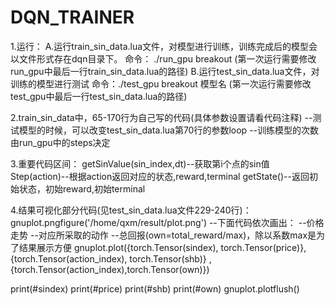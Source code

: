# DQN_TRAINER

1.运行：
A.运行train_sin_data.lua文件，对模型进行训练，训练完成后的模型会以文件形式存在dqn目录下。
命令： ./run_gpu breakout (第一次运行需要修改run_gpu中最后一行train_sin_data.lua的路径)
B.运行test_sin_data.lua文件，对训练的模型进行测试
命令：./test_gpu breakout 模型名 (第一次运行需要修改test_gpu中最后一行test_sin_data.lua的路径)

2.train_sin_data中，65-170行为自己写的代码(具体参数设置请看代码注释)
--测试模型的时候，可以改变test_sin_data.lua第70行的参数loop
--训练模型的次数由run_gpu中的steps决定

3.重要代码区间：
getSinValue(sin_index,dt)--获取第i个点的sin值
Step(action)--根据action返回对应的状态,reward,terminal
getState()--返回初始状态，初始reward,初始terminal

4.结果可视化部分代码(见test_sin_data.lua文件229-240行)：
gnuplot.pngfigure('/home/qxm/result/plot.png')
--下面代码依次画出：
--价格走势
--对应所采取的动作
--总回报(own=total_reward/max)，除以系数max是为了结果展示方便
gnuplot.plot({torch.Tensor(sindex), torch.Tensor(price)},{torch.Tensor(action_index), torch.Tensor(shb)} , {torch.Tensor(action_index),torch.Tensor(own)})

print(#sindex)
print(#price)
print(#shb)
print(#own)
gnuplot.plotflush()
